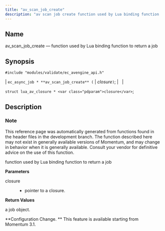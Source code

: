 ```yaml
---
title: "av_scan_job_create"
description: "av scan job create function used by Lua binding function to return a job ec async job av scan job create closure struct lua av closure closure This reference page was automatically generated from functions found in the header files in the development branch The function described here may not..."
---
```


<a name="apis.av_scan_job_create"></a> 
## Name

av_scan_job_create — function used by Lua binding function to return a job

## Synopsis

`#include "modules/validate/ec_avengine_api.h"`

| `ec_async_job * **av_scan_job_create** (` | <var class="pdparam">closure</var>`)`; |   |

`struct lua_av_closure * <var class="pdparam">closure</var>`;<a name="idp46947840"></a> 
## Description

### Note

This reference page was automatically generated from functions found in the header files in the development branch. The function described here may not exist in generally available versions of Momentum, and may change in behavior when it is generally available. Consult your vendor for definitive advice on the use of this function.

function used by Lua binding function to return a job

**<a name="idp46950720"></a> Parameters**

<dl class="variablelist">

<dt>closure</dt>

<dd>

- pointer to a closure.

</dd>

</dl>

**<a name="idp46953456"></a> Return Values**

a job object.

**Configuration Change. ** This feature is available starting from Momentum 3.1.
